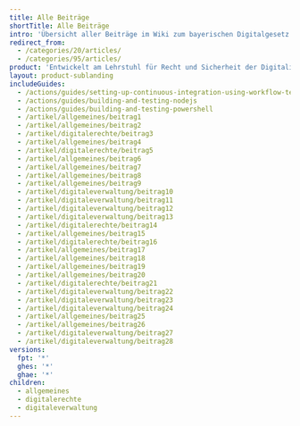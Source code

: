 ```yaml
---
title: Alle Beiträge
shortTitle: Alle Beiträge
intro: 'Übersicht aller Beiträge im Wiki zum bayerischen Digitalgesetz'
redirect_from:
  - /categories/20/articles/
  - /categories/95/articles/
product: 'Entwickelt am Lehrstuhl für Recht und Sicherheit der Digitalisierung (TUM) in Zusammenarbeit mit Studierenden der Hochschule für Politik München (TUM)'
layout: product-sublanding
includeGuides:
  - /actions/guides/setting-up-continuous-integration-using-workflow-templates
  - /actions/guides/building-and-testing-nodejs
  - /actions/guides/building-and-testing-powershell
  - /artikel/allgemeines/beitrag1
  - /artikel/allgemeines/beitrag2
  - /artikel/digitalerechte/beitrag3
  - /artikel/allgemeines/beitrag4
  - /artikel/digitalerechte/beitrag5
  - /artikel/allgemeines/beitrag6
  - /artikel/allgemeines/beitrag7
  - /artikel/allgemeines/beitrag8
  - /artikel/allgemeines/beitrag9
  - /artikel/digitaleverwaltung/beitrag10
  - /artikel/digitaleverwaltung/beitrag11
  - /artikel/digitaleverwaltung/beitrag12
  - /artikel/digitaleverwaltung/beitrag13
  - /artikel/digitalerechte/beitrag14
  - /artikel/allgemeines/beitrag15
  - /artikel/digitalerechte/beitrag16
  - /artikel/allgemeines/beitrag17
  - /artikel/allgemeines/beitrag18
  - /artikel/allgemeines/beitrag19
  - /artikel/allgemeines/beitrag20
  - /artikel/digitalerechte/beitrag21
  - /artikel/digitaleverwaltung/beitrag22
  - /artikel/digitaleverwaltung/beitrag23
  - /artikel/digitaleverwaltung/beitrag24
  - /artikel/allgemeines/beitrag25
  - /artikel/allgemeines/beitrag26
  - /artikel/digitaleverwaltung/beitrag27
  - /artikel/digitaleverwaltung/beitrag28
versions:
  fpt: '*'
  ghes: '*'
  ghae: '*'
children:
  - allgemeines
  - digitalerechte
  - digitaleverwaltung
---
```


